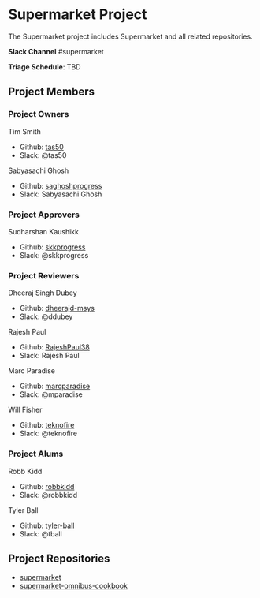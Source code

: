 # Supermarket Project

The Supermarket project includes Supermarket and all related repositories.

**Slack Channel** #supermarket

**Triage Schedule**: TBD

## Project Members

### Project Owners

Tim Smith

- Github: [tas50](https://github.com/tas50)
- Slack: @tas50

Sabyasachi Ghosh

- Github: [saghoshprogress](https://github.com/saghoshprogress)
- Slack: Sabyasachi Ghosh

### Project Approvers

Sudharshan Kaushikk

- Github: [skkprogress](https://github.com/skkprogress)
- Slack: @skkprogress

### Project Reviewers

Dheeraj Singh Dubey

- Github: [dheerajd-msys](https://github.com/dheerajd-msys)
- Slack: @ddubey

Rajesh Paul

- Github: [RajeshPaul38](https://github.com/RajeshPaul38)
- Slack: Rajesh Paul

Marc Paradise

- Github: [marcparadise](https://github.com/marcparadise)
- Slack: @mparadise

Will Fisher

- Github: [teknofire](https://github.com/teknofire)
- Slack: @teknofire

### Project Alums

Robb Kidd

- Github: [robbkidd](https://github.com/robbkidd)
- Slack: @robbkidd

Tyler Ball

- Github: [tyler-ball](https://github.com/tyler-ball)
- Slack: @tball

## Project Repositories

- [supermarket](https://github.com/chef/supermarket)
- [supermarket-omnibus-cookbook](https://github.com/chef-cookbooks/supermarket-omnibus-cookbook)